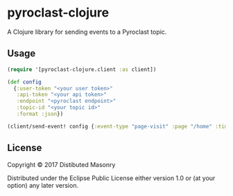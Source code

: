 # pyroclast-clojure

A Clojure library for sending events to a Pyroclast topic.

## Usage

```clojure
(require '[pyroclast-clojure.client :as client])

(def config
  {:user-token "<your user token>"
   :api-token "<your api token>"
   :endpoint "<pyroclast endpoint>"
   :topic-id "<your topic id>"
   :format :json})

(client/send-event! config {:event-type "page-visit" :page "/home" :timestamp 1495072835000})
```

## License

Copyright © 2017 Distibuted Masonry

Distributed under the Eclipse Public License either version 1.0 or (at
your option) any later version.
